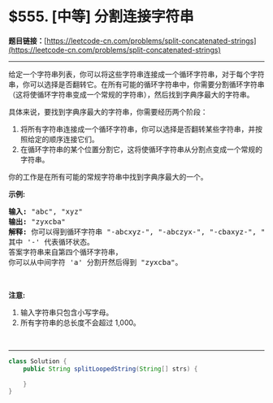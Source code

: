 # $555. [中等] 分割连接字符串

**题目链接：**[https://leetcode-cn.com/problems/split-concatenated-strings](https://leetcode-cn.com/problems/split-concatenated-strings)

---

<div class="content__1Y2H">
 <div class="notranslate">
  <p>给定一个字符串列表，你可以将这些字符串连接成一个循环字符串，对于每个字符串，你可以选择是否翻转它。在所有可能的循环字符串中，你需要分割循环字符串（这将使循环字符串变成一个常规的字符串），然后找到字典序最大的字符串。</p> 
  <p>具体来说，要找到字典序最大的字符串，你需要经历两个阶段：</p> 
  <ol> 
   <li>将所有字符串连接成一个循环字符串，你可以选择是否翻转某些字符串，并按照给定的顺序连接它们。</li> 
   <li>在循环字符串的某个位置分割它，这将使循环字符串从分割点变成一个常规的字符串。</li> 
  </ol> 
  <p>你的工作是在所有可能的常规字符串中找到字典序最大的一个。</p> 
  <p><strong>示例:</strong></p> 
  <pre class="language-text"><strong>输入:</strong> "abc", "xyz"
<strong>输出:</strong> "zyxcba"
<strong>解释:</strong> 你可以得到循环字符串 "-abcxyz-", "-abczyx-", "-cbaxyz-", "-cbazyx-"，
其中 '-' 代表循环状态。 
答案字符串来自第四个循环字符串， 
你可以从中间字符 'a' 分割开然后得到 "zyxcba"。
</pre> 
  <p>&nbsp;</p> 
  <p><strong>注意:</strong></p> 
  <ol> 
   <li>输入字符串只包含小写字母。</li> 
   <li>所有字符串的总长度不会超过 1,000。</li> 
  </ol> 
  <p>&nbsp;</p> 
 </div>
</div>

---

```java
class Solution {
    public String splitLoopedString(String[] strs) {
        
    }
}
```